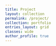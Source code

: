```yaml
---
title: Project
layout: collection
permalink: /project/
collection: portfolio
entries_layout: grid
classes: wide
author_profile: true
---
```


